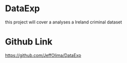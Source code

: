 # DataExp
this project will cover a analyses a Ireland criminal dataset   

# Github Link
https://github.com/JeffOlima/DataExp
